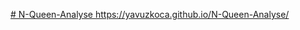 [# N-Queen-Analyse
](https://yavuzkoca.github.io/N-Queen-Analyse/)https://yavuzkoca.github.io/N-Queen-Analyse/
